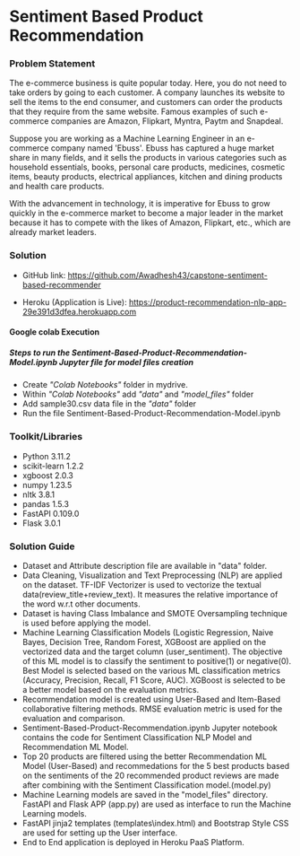 # Sentiment Based Product Recommendation

### Problem Statement

The e-commerce business is quite popular today. Here, you do not need to take orders by going to each customer. A company launches its website to sell the items to the end consumer, and customers can order the products that they require from the same website. Famous examples of such e-commerce companies are Amazon, Flipkart, Myntra, Paytm and Snapdeal.

Suppose you are working as a Machine Learning Engineer in an e-commerce company named 'Ebuss'. Ebuss has captured a huge market share in many fields, and it sells the products in various categories such as household essentials, books, personal care products, medicines, cosmetic items, beauty products, electrical appliances, kitchen and dining products and health care products.

With the advancement in technology, it is imperative for Ebuss to grow quickly in the e-commerce market to become a major leader in the market because it has to compete with the likes of Amazon, Flipkart, etc., which are already market leaders.

### Solution
* GitHub link: https://github.com/Awadhesh43/capstone-sentiment-based-recommender

* Heroku (Application is Live): https://product-recommendation-nlp-app-29e391d3dfea.herokuapp.com
  
#### Google colab Execution
##### Steps to run the Sentiment-Based-Product-Recommendation-Model.ipynb Jupyter file for model files creation 
* Create *"Colab Notebooks"* folder in mydrive. 
* Within *"Colab Notebooks"* add *"data"* and *"model_files"* folder
* Add sample30.csv data file in the *"data"* folder 
* Run the file Sentiment-Based-Product-Recommendation-Model.ipynb

### Toolkit/Libraries

* Python 3.11.2
* scikit-learn 1.2.2
* xgboost 2.0.3
* numpy 1.23.5
* nltk 3.8.1
* pandas 1.5.3
* FastAPI 0.109.0
* Flask 3.0.1


### Solution Guide

* Dataset and Attribute description file are available in "data" folder.
* Data Cleaning, Visualization and Text Preprocessing (NLP) are applied on the dataset. TF-IDF Vectorizer is used to vectorize the textual data(review_title+review_text). It measures the relative importance of the word w.r.t other documents.
* Dataset is having Class Imbalance and SMOTE Oversampling technique is used before applying the model.
* Machine Learning Classification Models (Logistic Regression, Naive Bayes, Decision Tree, Random Forest, XGBoost are applied on the vectorized data and the target column (user_sentiment). The objective of this ML model is to classify the sentiment to positive(1) or negative(0). Best Model is selected based on the various ML classification metrics (Accuracy, Precision, Recall, F1 Score, AUC). XGBoost is selected to be a better model based on the evaluation metrics.
* Recommendation model is created using User-Based and Item-Based collaborative filtering methods. RMSE evaluation metric is used for the evaluation and comparison.
* Sentiment-Based-Product-Recommendation.ipynb Jupyter notebook contains the code for Sentiment Classification NLP Model and Recommendation ML Model.
* Top 20 products are filtered using the better Recommendation ML Model (User-Based) and recommedations for the 5 best products based on the sentiments of the 20 recommended product reviews are made after combining with the Sentiment Classification model.(model.py)
* Machine Learning models are saved in the "model_files" directory. FastAPI and Flask APP (app.py) are used as interface to run the Machine Learning models.
* FastAPI jinja2 templates (templates\index.html) and Bootstrap Style CSS are used for setting up the User interface.
* End to End application is deployed in Heroku PaaS Platform.
